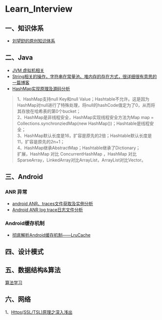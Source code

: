 # Learn_Interview

## 一、知识体系
* [刘望舒的原创知识体系](http://liuwangshu.cn/system/)

## 二、Java
* [JVM 虚拟机相关](jvm/jvm.md)
* [String相关的操作，字符串在常量池、堆内存的存在方式，很详细很有意思的一篇博客](https://www.jianshu.com/p/d416a074409d)
* [HashMap实现原理及源码分析](https://www.cnblogs.com/chengxiao/p/6059914.html)  
> 1、HashMap支持null Key和null Value；Hashtable不允许。这是因为HashMap对null进行了特殊处理，将null的hashCode值定为了0，从而将其存放在哈希表的第0个bucket；  
> 2、HashMap是非线程安全，HashMap实现线程安全方法为Map map = Collections.synchronziedMap(new HashMap())；Hashtable是线程安全；  
> 3、HashMap默认长度是16，扩容是原先的2倍；Hashtable默认长度是11，扩容是原先的2n+1；  
> 4、HashMap继承AbstractMap；Hashtable继承了Dictionary；  
> 扩展，HashMap 对比 ConcurrentHashMap ，HashMap 对比 SparseArray，LinkedArray对比ArrayList，ArrayList对比Vector。    



## 三、Android

### ANR 异常
* [android ANR、traces文件获取及实例分析](https://blog.csdn.net/cui130/article/details/82686732)
* [Android ANR log trace日志文件分析](https://blog.csdn.net/qq_25804863/article/details/49111005)

### Android缓存机制
* [彻底解析Android缓存机制——LruCache](https://www.jianshu.com/p/b49a111147ee)

## 四、设计模式

## 五、数据结构&算法
[算法学习](https://github.com/zdy793410600/Learn_Algorithm)


## 六、网络

1、[Https(SSL/TSL)原理之深入浅出](https://www.cnblogs.com/digdeep/p/4832885.html)
